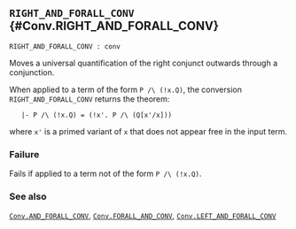 ## `RIGHT_AND_FORALL_CONV` {#Conv.RIGHT_AND_FORALL_CONV}


```
RIGHT_AND_FORALL_CONV : conv
```



Moves a universal quantification of the right conjunct outwards through a
conjunction.


When applied to a term of the form `P /\ (!x.Q)`, the conversion
`RIGHT_AND_FORALL_CONV` returns the theorem:
    
       |- P /\ (!x.Q) = (!x'. P /\ (Q[x'/x]))
    
where `x'` is a primed variant of `x` that does not appear free in
the input term.

### Failure

Fails if applied to a term not of the form `P /\ (!x.Q)`.

### See also

[`Conv.AND_FORALL_CONV`](#Conv.AND_FORALL_CONV), [`Conv.FORALL_AND_CONV`](#Conv.FORALL_AND_CONV), [`Conv.LEFT_AND_FORALL_CONV`](#Conv.LEFT_AND_FORALL_CONV)

